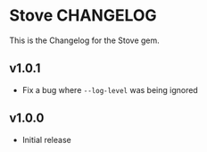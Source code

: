 Stove CHANGELOG
===============
This is the Changelog for the Stove gem.

v1.0.1
------
- Fix a bug where `--log-level` was being ignored

v1.0.0
------
- Initial release
